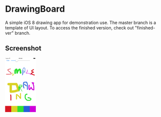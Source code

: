 # DrawingBoard
A simple iOS 8 drawing app for demonstration use.
The master branch is a template of UI layout. To access the finished version, check out "finished-ver" branch.

## Screenshot
<img src="https://github.com/DJBen/DrawingBoard/raw/finished-ver/screenshot.png" alt="Drawing" style="width: 100px;"/>
